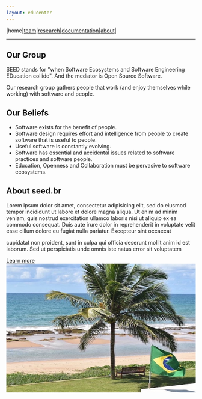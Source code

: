 ```yaml
---
layout: educenter
---
```




|home|[team](./team)|[research](./research)|[documentation](./docs)|[about](./about.md)|

* * *

## Our Group
 
SEED stands for "when Software Ecosystems and Software Engineering EDucation collide". 
And the mediator is Open Source Software.

Our research group gathers people that work (and enjoy themselves while working) with software and people.


## Our Beliefs

+ Software exists for the benefit of people.
+ Software design requires effort and intelligence from people to create software that is useful to people. 
+ Useful software is constantly evolving. 
+ Software has essential and accidental issues related to software practices and software people.
+ Education, Openness and Collaboration must be pervasive to software ecosystems.


<!-- /banner-feature -->

<!-- about us -->
<section class="section">
  <div class="container">
    <div class="row align-items-center">
      <div class="col-md-6 order-2 order-md-1">
        <h2 class="section-title">About seed.br</h2>
        <p>Lorem ipsum dolor sit amet, consectetur adipisicing elit, sed do eiusmod tempor incididunt ut labore et dolore magna aliqua. Ut enim ad minim veniam, quis nostrud exercitation ullamco laboris nisi ut aliquip ex ea commodo consequat. Duis aute irure dolor in reprehenderit in voluptate velit esse cillum dolore eu fugiat nulla pariatur. Excepteur sint occaecat </p>
        <p>cupidatat non proident, sunt in culpa qui officia deserunt mollit anim id est laborum. Sed ut perspiciatis unde omnis iste natus error sit voluptatem</p>
        <a href="about.html" class="btn btn-primary-outline">Learn more</a>
      </div>
      <div class="col-md-6 order-1 order-md-2 mb-4 mb-md-0">
        <img class="img-fluid w-100" src="images/about/about-us.jpg" alt="about image">
      </div>
    </div>
  </div>
</section>
<!-- /about us -->

